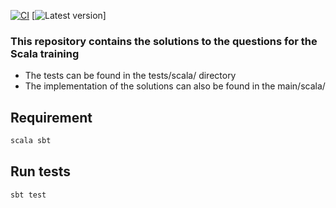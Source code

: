 [![CI](https://github.com/sbt/sbt/actions/workflows/ci.yml/badge.svg)](https://github.com/sbt/sbt/actions/workflows/ci.yml)
[![Latest version](https://img.shields.io/github/tag/sbt/sbt.svg)]
### This repository contains the solutions to the questions for the Scala training
* The tests can be found in the tests/scala/ directory 
* The implementation of the solutions can also be found in the main/scala/

## Requirement
```sh
scala sbt
```

## Run tests

```sh
sbt test
```
